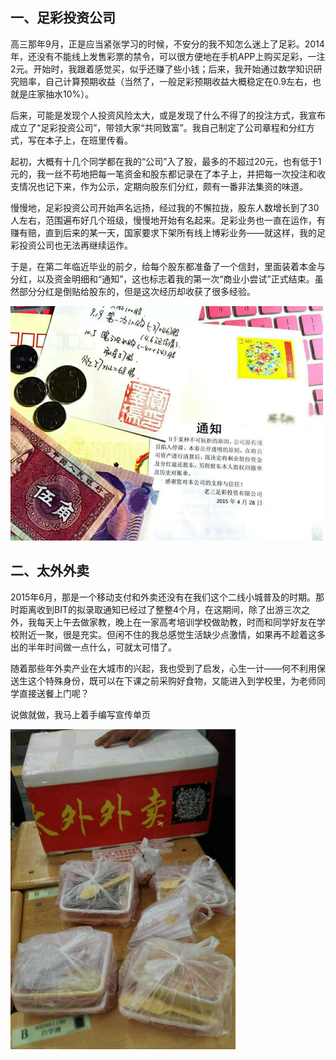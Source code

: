 ## 一、足彩投资公司

高三那年9月，正是应当紧张学习的时候，不安分的我不知怎么迷上了足彩。2014年，还没有不能线上发售彩票的禁令，可以很方便地在手机APP上购买足彩，一注2元。开始时，我跟着感觉买，似乎还赚了些小钱；后来，我开始通过数学知识研究赔率，自己计算预期收益（当然了，一般足彩预期收益大概稳定在0.9左右，也就是庄家抽水10%）。

后来，可能是发现个人投资风险太大，或是发现了什么不得了的投注方式，我宣布成立了“足彩投资公司”，带领大家“共同致富”。我自己制定了公司章程和分红方式，写在本子上，在班里传看。

起初，大概有十几个同学都在我的“公司”入了股，最多的不超过20元，也有低于1元的，我一丝不苟地把每一笔资金和股东都记录在了本子上，并把每一次投注和收支情况也记下来，作为公示，定期向股东们分红，颇有一番非法集资的味道。

慢慢地，足彩投资公司开始声名远扬，经过我的不懈拉拢，股东人数增长到了30人左右，范围遍布好几个班级，慢慢地开始有名起来。足彩业务也一直在运作，有赚有赔，直到后来的某一天，国家要求下架所有线上博彩业务——就这样，我的足彩投资公司也无法再继续运作。

于是，在第二年临近毕业的前夕，给每个股东都准备了一个信封，里面装着本金与分红，以及资金明细和“通知”，这也标志着我的第一次“商业小尝试”正式结束。虽然部分分红是倒贴给股东的，但是这次经历却收获了很多经验。

<img src="images/1849281987.jpg" style="zoom:50%;" />

## 二、太外外卖

2015年6月，那是一个移动支付和外卖还没有在我们这个二线小城普及的时期。那时距离收到BIT的拟录取通知已经过了整整4个月，在这期间，除了出游三次之外，我每天上午去做家教，晚上在一家高考培训学校做助教，时而和同学好友在学校附近一聚，很是充实。但闲不住的我总感觉生活缺少点激情，如果再不趁着这多出的半年时间做一点什么，可就太可惜了。

随着那些年外卖产业在大城市的兴起，我也受到了启发，心生一计——何不利用保送生这个特殊身份，既可以在下课之前采购好食物，又能进入到学校里，为老师同学直接送餐上门呢？

说做就做，我马上着手编写宣传单页

<img src="images/280870232-720x1024.jpg" style="zoom:50%;" />